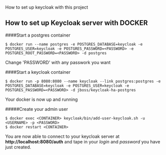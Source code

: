 How to set up keycloak with this project

## How to set up Keycloak server with DOCKER

####Start a postgres container
```
$ docker run --name postgres -e POSTGRES_DATABASE=keycloak -e POSTGRES_USER=keycloak -e POSTGRES_PASSWORD=<PASSWORD> -e POSTGRES_ROOT_PASSWORD=<PASSWORD> -d postgres
```
Change 'PASSWORD' with any passwork you want

####Start a keycloak container
```
$ docker run -p 8080:8080 --name keycloak --link postgres:postgres -e POSTGRES_DATABASE=keycloak -e POSTGRES_USER=keycloak -e POSTGRES_PASSWORD=<PASSWORD> -d jboss/keycloak-ha-postgres
```
Your docker is now up and running

#####Create your admin user
```
$ docker exec <CONTAINER> keycloak/bin/add-user-keycloak.sh -u <USERNAME> -p <PASSWORD>
$ docker restart <CONTAINER>
```

You are now able to connect to your keycloak server at **http://localhost:8080/auth** and tape in your _login_ and _password_ you have just created.
